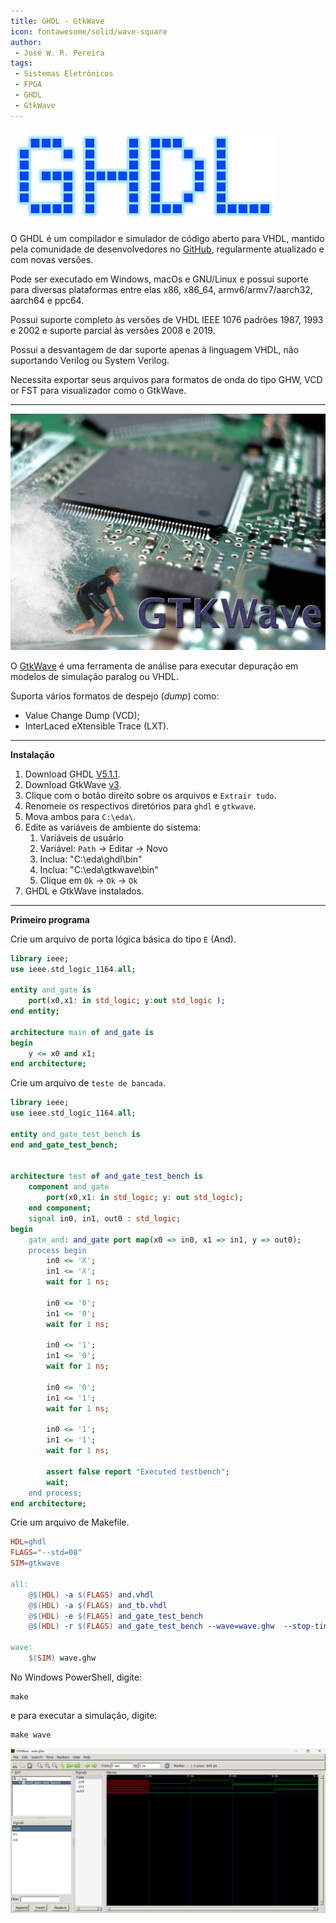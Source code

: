 ```yaml
---
title: GHDL - GtkWave
icon: fontawesome/solid/wave-square
author:
 - José W. R. Pereira
tags:
 - Sistemas Eletrônicos
 - FPGA
 - GHDL
 - GtkWave
---
```


![logo](img/ghdl-logo.png)

O GHDL é um compilador e simulador de código aberto para VHDL, mantido pela comunidade de desenvolvedores no [GitHub](https://github.com/ghdl/ghdl), regularmente atualizado e com novas versões. 

Pode ser executado em Windows, macOs e GNU/Linux e possui suporte para diversas plataformas entre elas x86, x86_64, armv6/armv7/aarch32, aarch64 e ppc64.

Possui suporte completo às versões de VHDL IEEE 1076 padrões 1987, 1993 e 2002 e suporte parcial às versões 2008 e 2019.

Possui a desvantagem de dar suporte apenas à linguagem VHDL, não suportando Verilog ou System Verilog. 

Necessita exportar seus arquivos para formatos de onda do tipo GHW, VCD or FST para visualizador como o GtkWave. 

---

![gtkwave](img/GtkWave-logo.gif)

O [GtkWave](https://gtkwave.sourceforge.net/) é uma ferramenta de análise para executar depuração em modelos de simulação paralog ou VHDL. 

Suporta vários formatos de despejo (*dump*) como:

- Value Change Dump (VCD);
- InterLaced eXtensible Trace (LXT).

---

**Instalação**

1. Download GHDL [V5.1.1](https://github.com/ghdl/ghdl/releases/download/v5.1.1/ghdl-mcode-5.1.1-mingw64.zip).
2. Download GtkWave [v3](https://github.com/gtkwave/gtkwave/releases/download/nightly/gtkwave_gtk3_mingw64_standalone.tgz).
3. Clique com o botão direito sobre os arquivos e `Extrair tudo`.
4. Renomeie os respectivos diretórios para `ghdl` e `gtkwave`.
5. Mova ambos para `C:\eda\`.
6. Edite as variáveis de ambiente do sistema:
      1. Variáveis de usuário
      2. Variável: `Path` -> Editar -> Novo
      3. Inclua: "C:\eda\ghdl\bin"
      4. Inclua: "C:\eda\gtkwave\bin"
      5. Clique em `Ok` -> `Ok` -> `Ok`
7. GHDL e GtkWave instalados.

---

**Primeiro programa**


Crie um arquivo de porta lógica básica do tipo `E` (And).


```vhdl title="and.vhdl"
library ieee;
use ieee.std_logic_1164.all;

entity and_gate is
    port(x0,x1: in std_logic; y:out std_logic );
end entity;

architecture main of and_gate is
begin
    y <= x0 and x1;
end architecture;
```

Crie um arquivo de `teste de bancada`.

```vhdl title="and_tb.vhdl"
library ieee;
use ieee.std_logic_1164.all;

entity and_gate_test_bench is
end and_gate_test_bench;


architecture test of and_gate_test_bench is
	component and_gate
		port(x0,x1: in std_logic; y: out std_logic);
	end component;
	signal in0, in1, out0 : std_logic;
begin
	gate_and: and_gate port map(x0 => in0, x1 => in1, y => out0);
	process begin
		in0 <= 'X';
		in1 <= 'X';
		wait for 1 ns;

		in0 <= '0';
		in1 <= '0';
		wait for 1 ns;

		in0 <= '1';
		in1 <= '0';
		wait for 1 ns;

		in0 <= '0';
		in1 <= '1';
		wait for 1 ns;

		in0 <= '1';
		in1 <= '1';
		wait for 1 ns;

		assert false report "Executed testbench";
		wait; 
	end process;
end architecture;
```

Crie um arquivo de Makefile.

```makefile title="makefile"
HDL=ghdl
FLAGS="--std=08"
SIM=gtkwave

all:
	@$(HDL) -a $(FLAGS) and.vhdl
	@$(HDL) -a $(FLAGS) and_tb.vhdl
	@$(HDL) -e $(FLAGS) and_gate_test_bench
	@$(HDL) -r $(FLAGS) and_gate_test_bench --wave=wave.ghw  --stop-time=5us

wave:
	$(SIM) wave.ghw
```

No Windows PowerShell, digite:

```PS
make
```

e para executar a simulação, digite:

```PS
make wave
```


![and_wave](img/and_wave.png)
